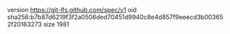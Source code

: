 version https://git-lfs.github.com/spec/v1
oid sha256:b7b87d6219f3f2a0506ded70451d9940c8e4d857f9eeecd3b003652f20163273
size 1981
